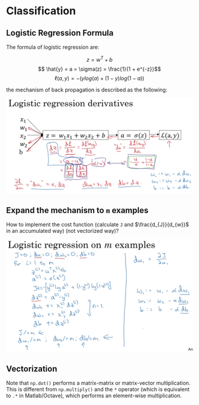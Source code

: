 # Classification

## Logistic Regression Formula

The formula of logistic regression are:

$$ z = w^{T} + b$$
$$ \hat{y} = a = \sigma(z) = \frac{1}{1 + e^{-z}}$$
$$ \ell(a, y) = - (ylog(a) + (1-y)log(1-a))$$

the mechanism of back propagation is described as the following:

![back propagation](img/back_propagation_mechanism.png)

## Expand the mechanism to `m` examples

How to implement the cost function (calculate `J` and $\frac{d_{J}}{d_{w}}$ in an accumulated way) (not vectorized way)?

![cost function](img/back_propagation_expand_m_examples.png)

## Vectorization

Note that `np.dot()` performs a matrix-matrix or matrix-vector multiplication. This is different from `np.multiply()` and the `*` operator (which is equivalent to `.*` in Matlab/Octave), which performs an element-wise multiplication.